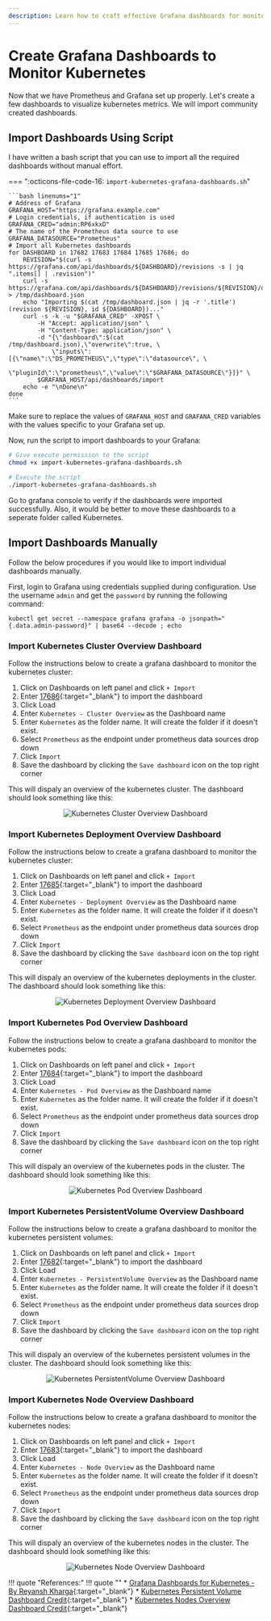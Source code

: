 ```yaml
---
description: Learn how to craft effective Grafana dashboards for monitoring Kubernetes. Our guide simplifies dashboard creation, aiding in comprehensive Kubernetes monitoring and performance tracking.
---
```


# Create Grafana Dashboards to Monitor Kubernetes

Now that we have Prometheus and Grafana set up properly. Let's create a few dashboards to visualize kubernetes metrics. We will import community created dashboards.


## Import Dashboards Using Script

I have written a bash script that you can use to import all the required dashboards without manual effort.

=== ":octicons-file-code-16: `import-kubernetes-grafana-dashboards.sh`"

    ```bash linenums="1"
    # Address of Grafana
    GRAFANA_HOST="https://grafana.example.com"
    # Login credentials, if authentication is used
    GRAFANA_CRED="admin:RP6xkxD"
    # The name of the Prometheus data source to use
    GRAFANA_DATASOURCE="Prometheus"
    # Import all Kubernetes dashboards
    for DASHBOARD in 17682 17683 17684 17685 17686; do
        REVISION="$(curl -s https://grafana.com/api/dashboards/${DASHBOARD}/revisions -s | jq ".items[] | .revision")"
        curl -s https://grafana.com/api/dashboards/${DASHBOARD}/revisions/${REVISION}/download > /tmp/dashboard.json
        echo "Importing $(cat /tmp/dashboard.json | jq -r '.title') (revision ${REVISION}, id ${DASHBOARD})..."
        curl -s -k -u "$GRAFANA_CRED" -XPOST \
            -H "Accept: application/json" \
            -H "Content-Type: application/json" \
            -d "{\"dashboard\":$(cat /tmp/dashboard.json),\"overwrite\":true, \
                \"inputs\":[{\"name\":\"DS_PROMETHEUS\",\"type\":\"datasource\", \
                \"pluginId\":\"prometheus\",\"value\":\"$GRAFANA_DATASOURCE\"}]}" \
            $GRAFANA_HOST/api/dashboards/import
        echo -e "\nDone\n"
    done
    ```

Make sure to replace the values of `GRAFANA_HOST` and `GRAFANA_CRED` variables with the values specific to your Grafana set up.

Now, run the script to import dashboards to your Grafana:

```bash
# Give execute permission to the script
chmod +x import-kubernetes-grafana-dashboards.sh

# Execute the script
./import-kubernetes-grafana-dashboards.sh
```

Go to grafana console to verify if the dashboards were imported successfully. Also, it would be better to move these dashboards to a seperate folder called Kubernetes.


## Import Dashboards Manually

Follow the below procedures if you would like to import individual dashboards manually.

First, login to Grafana using credentials supplied during configuration. Use the username `admin` and get the `password` by running the following command:

```
kubectl get secret --namespace grafana grafana -o jsonpath="{.data.admin-password}" | base64 --decode ; echo
```

### Import Kubernetes Cluster Overview Dashboard

Follow the instructions below to create a grafana dashboard to monitor the kubernetes cluster:

1. Click on Dashboards on left panel and click `+ Import`
2. Enter [17686]{:target="_blank"} to import the dashboard
3. Click Load
4. Enter `Kubernetes - Cluster Overview` as the Dashboard name
5. Enter `Kubernetes` as the folder name. It will create the folder if it doesn't exist.
6. Select `Prometheus` as the endpoint under prometheus data sources drop down
7. Click `Import`
8. Save the dashboard by clicking the `Save dashboard` icon on the top right corner

This will dispaly an overview of the kubernetes cluster. The dashboard should look something like this:

<p align="center">
    <img src="../../../assets/eks-course-images/monitoring/kubernetes_cluster_overview_grafana_dashboard.png" alt="Kubernetes Cluster Overview Dashboard" />
</p>


### Import Kubernetes Deployment Overview Dashboard

Follow the instructions below to create a grafana dashboard to monitor the kubernetes cluster:

1. Click on Dashboards on left panel and click `+ Import`
2. Enter [17685]{:target="_blank"} to import the dashboard
3. Click Load
4. Enter `Kubernetes - Deployment Overview` as the Dashboard name
5. Enter `Kubernetes` as the folder name. It will create the folder if it doesn't exist.
6. Select `Prometheus` as the endpoint under prometheus data sources drop down
7. Click `Import`
8. Save the dashboard by clicking the `Save dashboard` icon on the top right corner

This will dispaly an overview of the kubernetes deployments in the cluster. The dashboard should look something like this:

<p align="center">
    <img src="../../../assets/eks-course-images/monitoring/kubernetes_deployment_overview_grafana_dashboard.png" alt="Kubernetes Deployment Overview Dashboard" />
</p>


### Import Kubernetes Pod Overview Dashboard

Follow the instructions below to create a grafana dashboard to monitor the kubernetes pods:

1. Click on Dashboards on left panel and click `+ Import`
2. Enter [17684]{:target="_blank"} to import the dashboard
3. Click Load
4. Enter `Kubernetes - Pod Overview` as the Dashboard name
5. Enter `Kubernetes` as the folder name. It will create the folder if it doesn't exist.
6. Select `Prometheus` as the endpoint under prometheus data sources drop down
7. Click `Import`
8. Save the dashboard by clicking the `Save dashboard` icon on the top right corner

This will dispaly an overview of the kubernetes pods in the cluster. The dashboard should look something like this:

<p align="center">
    <img src="../../../assets/eks-course-images/monitoring/kubernetes_pod_overview_grafana_dashboard.png" alt="Kubernetes Pod Overview Dashboard" />
</p>


### Import Kubernetes PersistentVolume Overview Dashboard

Follow the instructions below to create a grafana dashboard to monitor the kubernetes persistent volumes:

1. Click on Dashboards on left panel and click `+ Import`
2. Enter [17682]{:target="_blank"} to import the dashboard
3. Click Load
4. Enter `Kubernetes - PersistentVolume Overview` as the Dashboard name
5. Enter `Kubernetes` as the folder name. It will create the folder if it doesn't exist.
6. Select `Prometheus` as the endpoint under prometheus data sources drop down
7. Click `Import`
8. Save the dashboard by clicking the `Save dashboard` icon on the top right corner

This will dispaly an overview of the kubernetes persistent volumes in the cluster. The dashboard should look something like this:

<p align="center">
    <img src="../../../assets/eks-course-images/monitoring/kubernetes_persistentvolume_overview_grafana_dashboard.png" alt="Kubernetes PersistentVolume Overview Dashboard" />
</p>


### Import Kubernetes Node Overview Dashboard

Follow the instructions below to create a grafana dashboard to monitor the kubernetes nodes:

1. Click on Dashboards on left panel and click `+ Import`
2. Enter [17683]{:target="_blank"} to import the dashboard
3. Click Load
4. Enter `Kubernetes - Node Overview` as the Dashboard name
5. Enter `Kubernetes` as the folder name. It will create the folder if it doesn't exist.
6. Select `Prometheus` as the endpoint under prometheus data sources drop down
7. Click `Import`
8. Save the dashboard by clicking the `Save dashboard` icon on the top right corner

This will dispaly an overview of the kubernetes nodes in the cluster. The dashboard should look something like this:

<p align="center">
    <img src="../../../assets/eks-course-images/monitoring/kubernetes_node_overview_grafana_dashboard.png" alt="Kubernetes Node Overview Dashboard" />
</p>




!!! quote "References:"
    !!! quote ""
        * [Grafana Dashboards for Kubernetes - By Reyansh Kharga]{:target="_blank"}
        * [Kubernetes Persistent Volume Dashboard Credit]{:target="_blank"}
        * [Kubernetes Nodes Overview Dashboard Credit]{:target="_blank"}


<!-- Hyperlinks -->
[17682]: https://grafana.com/grafana/dashboards/17682
[17683]: https://grafana.com/grafana/dashboards/17683
[17684]: https://grafana.com/grafana/dashboards/17684
[17685]: https://grafana.com/grafana/dashboards/17685
[17686]: https://grafana.com/grafana/dashboards/17686
[Grafana Dashboards for Kubernetes - By Reyansh Kharga]: https://grafana.com/orgs/reyanshkharga/dashboards
[Kubernetes Persistent Volume Dashboard Credit]: https://grafana.com/orgs/navsharma0491
[Kubernetes Nodes Overview Dashboard Credit]: https://grafana.com/orgs/kiddouk